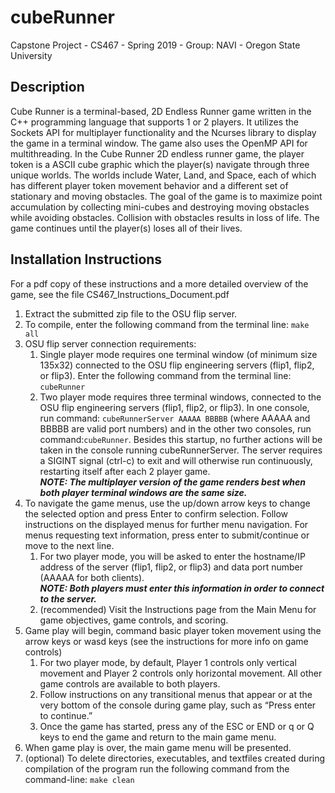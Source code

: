 # cubeRunner
Capstone Project - CS467 - Spring 2019 - Group: NAVI - Oregon State University

## Description

Cube Runner is a terminal-based, 2D Endless Runner game written in the C++ programming language that supports 1 or 2 players. It utilizes the Sockets API for multiplayer functionality and the Ncurses library to display the game in a terminal window. The game also uses the OpenMP API for multithreading. In the Cube Runner 2D endless runner game, the player token is a ASCII cube graphic which the player(s) navigate through three unique worlds. The worlds include Water, Land, and Space, each of which has different player token movement behavior and a different set of stationary and moving obstacles. The goal of the game is to maximize point accumulation by collecting mini-cubes and destroying moving obstacles while avoiding obstacles. Collision with obstacles results in loss of life. The game continues until the player(s) loses all of their lives. 


## Installation Instructions
For a pdf copy of these instructions and a more detailed overview of the game, see the file CS467_Instructions_Document.pdf

1. Extract the submitted zip file to the OSU flip server.
2. To compile, enter the following command from the terminal line: ```make all```
3. OSU flip server connection requirements:  
   1. Single player mode requires one terminal window (of minimum size 135x32) connected to the OSU flip engineering servers (flip1, flip2, or flip3). Enter the following command from the terminal line: ```cubeRunner```  
   2. Two player mode requires three terminal windows, connected to the OSU flip engineering servers (flip1, flip2, or flip3). In one console, run command: ```cubeRunnerServer AAAAA BBBBB``` (where AAAAA and BBBBB are valid port numbers) and in the other two consoles, run command:```cubeRunner```. Besides this startup, no further actions will be taken in the console running cubeRunnerServer. The server requires a SIGINT signal (ctrl-c) to exit and will otherwise run continuously, restarting itself after each 2 player game.  
    ***NOTE: The multiplayer version of the game renders best when both player terminal windows are the same size.***
  4. To navigate the game menus, use the up/down arrow keys to change the selected option and press Enter to confirm selection. Follow instructions on the displayed menus for further menu navigation. For menus requesting text information, press enter to submit/continue or move to the next line.  
     1. For two player mode, you will be asked to enter the hostname/IP address of the server (flip1, flip2, or flip3) and data port number (AAAAA for both clients).  
     ***NOTE: Both players must enter this information in order to connect to the server.***  
     2. (recommended) Visit the Instructions page from the Main Menu for game objectives, game controls, and scoring.
  5. Game play will begin, command basic player token movement using the arrow keys or wasd keys (see the instructions for more info on game controls)
     1. For two player mode, by default, Player 1 controls only vertical movement and Player 2 controls only horizontal movement. All other game controls are available to both players.
     2. Follow instructions on any transitional menus that appear or at the very bottom of the console during game play, such as   “Press enter to continue.”
     3. Once the game has started, press any of the ESC or END or q or Q keys to end the game and return to the main game menu.
  6. When game play is over, the main game menu will be presented.
  7. (optional) To delete directories, executables, and textfiles
  created during compilation of the program run the following command from the command-line: ```make clean```


